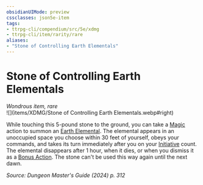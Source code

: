 ```yaml
---
obsidianUIMode: preview
cssclasses: json5e-item
tags:
- ttrpg-cli/compendium/src/5e/xdmg
- ttrpg-cli/item/rarity/rare
aliases: 
- "Stone of Controlling Earth Elementals"
---
```

# Stone of Controlling Earth Elementals
*Wondrous item, rare*  
![](items/XDMG/Stone of Controlling Earth Elementals.webp#right)  


While touching this 5-pound stone to the ground, you can take a [Magic](actions.md#Magic) action to summon an [Earth Elemental](earth-elemental-xmm.md). The elemental appears in an unoccupied space you choose within 30 feet of yourself, obeys your commands, and takes its turn immediately after you on your [Initiative](initiative-xphb.md) count. The elemental disappears after 1 hour, when it dies, or when you dismiss it as a [Bonus Action](bonus-action-xphb.md). The stone can't be used this way again until the next dawn.

*Source: Dungeon Master's Guide (2024) p. 312*
